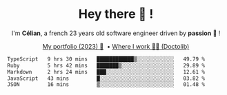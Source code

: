 <h1 align="center">Hey there 👋 !</h1>

<p align="center">I'm <b>Célian</b>, a french 23 years old software engineer driven by <b>passion</b> 👀 !</p>
<p align="center">
  <a href="https://celian.cloud">My portfolio (2023) 🚀</a> 
  ‎ •‎ 
  <a href="https://doctolib.com">Where I work 👨‍⚕️ (Doctolib)</a> 
</p>

<!--START_SECTION:waka-->

```txt
TypeScript   9 hrs 30 mins   ████████████▒░░░░░░░░░░░░   49.79 %
Ruby         5 hrs 42 mins   ███████▒░░░░░░░░░░░░░░░░░   29.89 %
Markdown     2 hrs 24 mins   ███░░░░░░░░░░░░░░░░░░░░░░   12.61 %
JavaScript   43 mins         █░░░░░░░░░░░░░░░░░░░░░░░░   03.82 %
JSON         16 mins         ▒░░░░░░░░░░░░░░░░░░░░░░░░   01.48 %
```

<!--END_SECTION:waka-->
